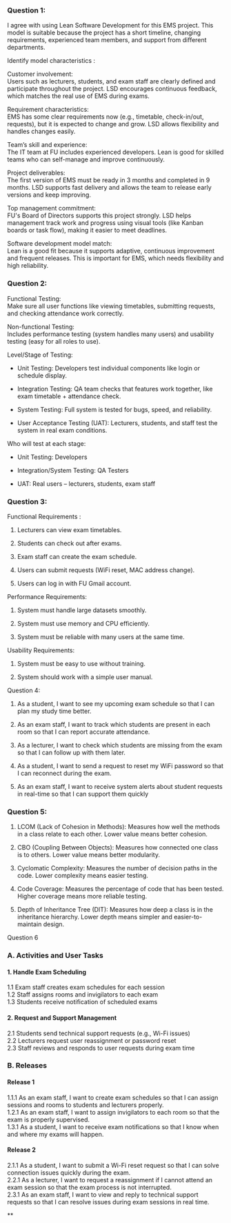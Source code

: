 ### Question 1:

I agree with using Lean Software Development for this EMS project. This model is suitable because the project has a short timeline, changing requirements, experienced team members, and support from different departments.

Identify model characteristics :

Customer involvement:  
Users such as lecturers, students, and exam staff are clearly defined and participate throughout the project. LSD encourages continuous feedback, which matches the real use of EMS during exams.

Requirement characteristics:  
EMS has some clear requirements now (e.g., timetable, check-in/out, requests), but it is expected to change and grow. LSD allows flexibility and handles changes easily.

Team’s skill and experience:  
The IT team at FU includes experienced developers. Lean is good for skilled teams who can self-manage and improve continuously.

Project deliverables:  
The first version of EMS must be ready in 3 months and completed in 9 months. LSD supports fast delivery and allows the team to release early versions and keep improving.

Top management commitment:  
FU's Board of Directors supports this project strongly. LSD helps management track work and progress using visual tools (like Kanban boards or task flow), making it easier to meet deadlines.

Software development model match:  
Lean is a good fit because it supports adaptive, continuous improvement and frequent releases. This is important for EMS, which needs flexibility and high reliability.

  

### Question 2: 

Functional Testing:  
Make sure all user functions like viewing timetables, submitting requests, and checking attendance work correctly.

Non-functional Testing:  
Includes performance testing (system handles many users) and usability testing (easy for all roles to use).

Level/Stage of Testing:

- Unit Testing: Developers test individual components like login or schedule display.  
      
    
- Integration Testing: QA team checks that features work together, like exam timetable + attendance check.  
      
    
- System Testing: Full system is tested for bugs, speed, and reliability.  
      
    
- User Acceptance Testing (UAT): Lecturers, students, and staff test the system in real exam conditions.  
      
    

Who will test at each stage:

- Unit Testing: Developers  
      
    
- Integration/System Testing: QA Testers  
      
    
- UAT: Real users – lecturers, students, exam staff  
      
    

  

### Question 3: 

Functional Requirements :

1. Lecturers can view exam timetables.  
      
    
2. Students can check out after exams.  
      
    
3. Exam staff can create the exam schedule.  
      
    
4. Users can submit requests (WiFi reset, MAC address change).  
      
    
5. Users can log in with FU Gmail account.  
      
    

Performance Requirements:

1. System must handle large datasets smoothly.  
      
    
2. System must use memory and CPU efficiently.  
      
    
3. System must be reliable with many users at the same time.  
      
    

Usability Requirements:

1. System must be easy to use without training.  
      
    
2. System should work with a simple user manual.  
      
    

  

Question 4:

1. As a student, I want to see my upcoming exam schedule so that I can plan my study time better.
    
2. As an exam staff, I want to track which students are present in each room so that I can report accurate attendance.
    
3. As a lecturer, I want to check which students are missing from the exam so that I can follow up with them later.
    
4. As a student, I want to send a request to reset my WiFi password so that I can reconnect during the exam.
    
5. As an exam staff, I want to receive system alerts about student requests in real-time so that I can support them quickly
    

  
  

  
  

### Question 5: 

1. LCOM (Lack of Cohesion in Methods): Measures how well the methods in a class relate to each other. Lower value means better cohesion.  
      
    
2. CBO (Coupling Between Objects): Measures how connected one class is to others. Lower value means better modularity.  
      
    
3. Cyclomatic Complexity: Measures the number of decision paths in the code. Lower complexity means easier testing.  
      
    
4. Code Coverage: Measures the percentage of code that has been tested. Higher coverage means more reliable testing.  
      
    
5. Depth of Inheritance Tree (DIT): Measures how deep a class is in the inheritance hierarchy. Lower depth means simpler and easier-to-maintain design.
    

  

Question 6 

### A. Activities and User Tasks

#### 1. Handle Exam Scheduling

1.1 Exam staff creates exam schedules for each session  
1.2 Staff assigns rooms and invigilators to each exam  
1.3 Students receive notification of scheduled exams

#### 2. Request and Support Management

2.1 Students send technical support requests (e.g., Wi-Fi issues)  
2.2 Lecturers request user reassignment or password reset  
2.3 Staff reviews and responds to user requests during exam time

  

### B. Releases

#### Release 1

1.1.1 As an exam staff, I want to create exam schedules so that I can assign sessions and rooms to students and lecturers properly.  
1.2.1 As an exam staff, I want to assign invigilators to each room so that the exam is properly supervised.  
1.3.1 As a student, I want to receive exam notifications so that I know when and where my exams will happen.

#### Release 2

2.1.1 As a student, I want to submit a Wi-Fi reset request so that I can solve connection issues quickly during the exam.  
2.2.1 As a lecturer, I want to request a reassignment if I cannot attend an exam session so that the exam process is not interrupted.  
2.3.1 As an exam staff, I want to view and reply to technical support requests so that I can resolve issues during exam sessions in real time.

**